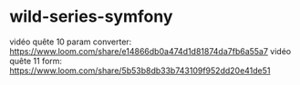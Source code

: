 # wild-series-symfony
vidéo quête 10 param converter: https://www.loom.com/share/e14866db0a474d1d81874da7fb6a55a7
vidéo quête 11 form: https://www.loom.com/share/5b53b8db33b743109f952dd20e41de51

